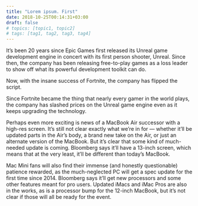 ```yaml
---
title: "Lorem ipsum. First"
date: 2018-10-25T00:14:31+03:00
draft: false
# topics: [topic1, topic2]
# tags: [tag1, tag2, tag3, tag4]
---
```


It’s been 20 years since Epic Games first released its Unreal game development engine in concert with its first person shooter, Unreal. Since then, the company has been releasing free-to-play games as a loss leader to show off what its powerful development toolkit can do.

Now, with the insane success of Fortnite, the company has flipped the script.

Since Fortnite became the thing that nearly every gamer in the world plays, the company has slashed prices on the Unreal game engine even as it keeps upgrading the technology.

Perhaps even more exciting is news of a MacBook Air successor with a high-res screen. It’s still not clear exactly what we’re in for — whether it’ll be updated parts in the Air’s body, a brand new take on the Air, or just an alternate version of the MacBook. But it’s clear that some kind of much-needed update is coming. Bloomberg says it’ll have a 13-inch screen, which means that at the very least, it’ll be different than today’s MacBook.

Mac Mini fans will also find their immense (and honestly questionable) patience rewarded, as the much-neglected PC will get a spec update for the first time since 2014. Bloomberg says it’ll get new processors and some other features meant for pro users. Updated iMacs and iMac Pros are also in the works, as is a processor bump for the 12-inch MacBook, but it’s not clear if those will all be ready for the event.